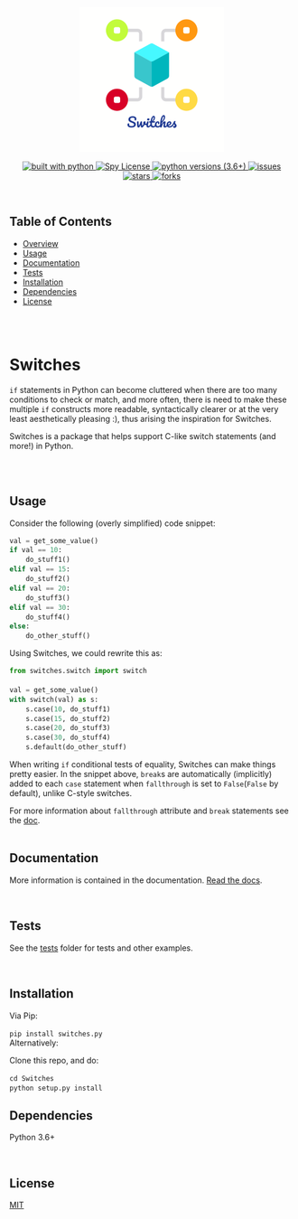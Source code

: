 <p align="center">
    <p align="center">
        <!-- <img alt="Switches image" src="assets/switches_256x256.png" > -->
        <img alt="Switches image" src="https://github.com/ziord/Switches/blob/master/assets/switches_256x256.png" >
    </p>
    <p align="center">
        <a href="https://www.python.org/">
            <img alt="built with python" src="https://img.shields.io/badge/built%20with-python-blue.svg?style=plastic" >
        </a>
        <a href="https://github.com/ziord/Switches/blob/master/LICENSE.txt">
            <img alt="Spy License" src="https://img.shields.io/github/license/ziord/Switches?style=plastic" >
        </a>
        <a href="https://www.python.org/downloads/">
            <img alt="python versions (3.6+)" src="https://img.shields.io/badge/python-3.6+-blue.svg?style=plastic">
        </a>
        <a href="https://github.com/ziord/Switches/issues" >
            <img alt="issues" src="https://img.shields.io/github/issues/ziord/Switches?style=plastic">
        </a>
        <a href="https://github.com/ziord/Switches/stargazers">
            <img alt="stars" src="https://img.shields.io/github/stars/ziord/Switches?style=plastic">
        </a>
        <a href="https://github.com/ziord/Switches/network/members">
            <img alt="forks" src="https://img.shields.io/github/forks/ziord/Switches?style=plastic">
        </a>
    </p>
</p>

<br />

## Table of Contents
- [ Overview ](#about)
- [Usage](#usage)
- [ Documentation](#docs)
- [Tests](#tests)
- [Installation](#installation)
- [Dependencies](#dependencies)
- [License](#license)

\
\
<a name='about'></a>
# Switches

`if` statements in Python can become cluttered when there are too many conditions to check or match, and more often, there is need to make these multiple `if` constructs more readable, syntactically clearer or at the very least aesthetically pleasing :), thus arising the inspiration for Switches.

Switches is a package that helps support C-like switch statements (and more!) in Python.

\
\
<a name='usage'></a>
## Usage

Consider the following (overly simplified) code snippet:

```python
val = get_some_value()
if val == 10:
    do_stuff1()
elif val == 15:
    do_stuff2()
elif val == 20:
    do_stuff3()
elif val == 30:
    do_stuff4()
else:
    do_other_stuff()
```
Using Switches, we could rewrite this as:

```python
from switches.switch import switch

val = get_some_value()
with switch(val) as s:
    s.case(10, do_stuff1)
    s.case(15, do_stuff2)
    s.case(20, do_stuff3)
    s.case(30, do_stuff4)
    s.default(do_other_stuff)
```
When writing `if` conditional tests of equality, Switches can make things pretty easier.
In the snippet above, `break`s are automatically (implicitly) added to each `case` statement when `fallthrough` is set to `False`(`False` by default), unlike C-style switches.

For more information about `fallthrough` attribute and `break` statements see the [doc](https://github.com/ziord/Switches/blob/master/DOCUMENTATION).
\
\
<a name='docs'></a>
## Documentation
More information is contained in the documentation.
[Read the docs](https://github.com/ziord/Switches/blob/master/DOCUMENTATION.md).

\
<a name='tests'></a>
## Tests
See the [tests](https://github.com/ziord/Switches/blob/master/tests) folder for tests and other examples.

\
<a name='installation'></a>
## Installation
Via Pip: 

`pip install switches.py`
<br/>
Alternatively:

Clone this repo, and do:

`cd Switches` <br/> `python setup.py install`
\
<a name='dependencies'></a>
## Dependencies
Python 3.6+

\
<a name='license'></a>
## License
[MIT](https://github.com/ziord/Switches/blob/master/LICENSE.txt)